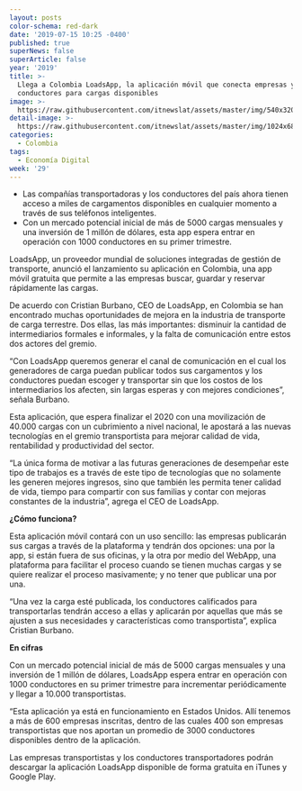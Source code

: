 ```yaml
---
layout: posts
color-schema: red-dark
date: '2019-07-15 10:25 -0400'
published: true
superNews: false
superArticle: false
year: '2019'
title: >-
  Llega a Colombia LoadsApp, la aplicación móvil que conecta empresas y
  conductores para cargas disponibles
image: >-
  https://raw.githubusercontent.com/itnewslat/assets/master/img/540x320/Loadapp-p.jpg
detail-image: >-
  https://raw.githubusercontent.com/itnewslat/assets/master/img/1024x680/Loadapp-g.jpg
categories:
  - Colombia
tags:
  - Economía Digital
week: '29'
---
```

- Las compañías transportadoras y los conductores del país ahora tienen acceso a miles de cargamentos disponibles en cualquier momento a través de sus teléfonos inteligentes.
- Con un mercado potencial inicial de más de 5000 cargas mensuales y una inversión de 1 millón de dólares, esta app espera entrar en operación con 1000 conductores en su primer trimestre.

LoadsApp, un proveedor mundial de soluciones integradas de gestión de transporte, anunció el lanzamiento su aplicación en Colombia, una app móvil gratuita que permite a las empresas buscar, guardar y reservar rápidamente las cargas. 

De acuerdo con Cristian Burbano, CEO de LoadsApp, en Colombia se han encontrado muchas oportunidades de mejora en la industria de transporte de carga terrestre. Dos ellas, las más importantes: disminuir la cantidad de intermediarios formales e informales, y la falta de comunicación entre estos dos actores del gremio. 

“Con LoadsApp queremos generar el canal de comunicación en el cual los generadores de carga puedan publicar todos sus cargamentos y los conductores puedan escoger y transportar sin que los costos de los intermediarios los afecten, sin largas esperas y con mejores condiciones”, señala Burbano.

Esta aplicación, que espera finalizar el 2020 con una movilización de 40.000 cargas con un cubrimiento a nivel nacional, le apostará a las nuevas tecnologías en el gremio transportista para mejorar calidad de vida, rentabilidad y productividad del sector. 

“La única forma de motivar a las futuras generaciones de desempeñar este tipo de trabajos es a través de este tipo de tecnologías que no solamente les generen mejores ingresos, sino que también les permita tener calidad de vida, tiempo para compartir con sus familias y contar con mejoras constantes de la industria”, agrega el CEO de LoadsApp.

**¿Cómo funciona?**

Esta aplicación móvil contará con un uso sencillo: las empresas publicarán sus cargas a través de la plataforma y tendrán dos opciones: una por la app, si están fuera de sus oficinas, y la otra por medio del WebApp, una plataforma para facilitar el proceso cuando se tienen muchas cargas y se quiere realizar el proceso masivamente; y no tener que publicar una por una. 

“Una vez la carga esté publicada, los conductores calificados para transportarlas tendrán acceso a ellas y aplicarán por aquellas que más se ajusten a sus necesidades y características como transportista”, explica Cristian Burbano.

**En cifras**

Con un mercado potencial inicial de más de 5000 cargas mensuales y una inversión de 1 millón de dólares, LoadsApp espera entrar en operación con 1000 conductores en su primer trimestre para incrementar periódicamente y llegar a 10.000 transportistas. 

“Esta aplicación ya está en funcionamiento en Estados Unidos. Allí tenemos a más de 600 empresas inscritas, dentro de las cuales 400 son empresas transportistas que nos aportan un promedio de 3000 conductores disponibles dentro de la aplicación. 

Las empresas transportistas y los conductores transportadores podrán descargar la aplicación LoadsApp disponible de forma gratuita en iTunes y  Google Play. 